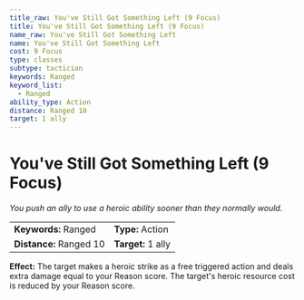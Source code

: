 ```yaml
---
title_raw: You've Still Got Something Left (9 Focus)
title: You've Still Got Something Left (9 Focus)
name_raw: You've Still Got Something Left
name: You've Still Got Something Left
cost: 9 Focus
type: classes
subtype: tactician
keywords: Ranged
keyword_list:
  - Ranged
ability_type: Action
distance: Ranged 10
target: 1 ally
---
```


# You've Still Got Something Left (9 Focus)

*You push an ally to use a heroic ability sooner than they normally would.*

|                         |                    |
| :---------------------- | :----------------- |
| **Keywords:** Ranged    | **Type:** Action   |
| **Distance:** Ranged 10 | **Target:** 1 ally |

**Effect:** The target makes a heroic strike as a free triggered action and deals extra damage equal to your Reason score. The target's heroic resource cost is reduced by your Reason score.
